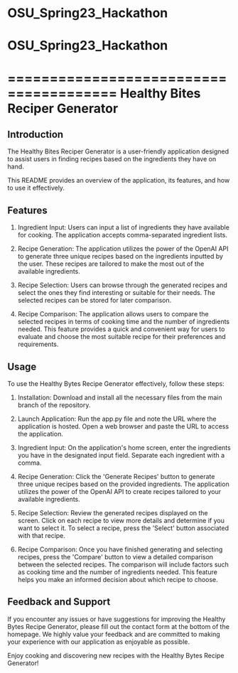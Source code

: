 # OSU_Spring23_Hackathon
# OSU_Spring23_Hackathon

=======================================
Healthy Bites Reciper Generator
=======================================

Introduction
-------------

The Healthy Bites Reciper Generator is a user-friendly application designed to assist users in finding
recipes based on the ingredients they have on hand.

This README provides an overview of the application, its features, and how to use it effectively.

Features
---------
1. Ingredient Input: Users can input a list of ingredients they have available for cooking. The application accepts comma-separated ingredient lists.

2. Recipe Generation: The application utilizes the power of the OpenAI API to generate three unique recipes based on the ingredients inputted by the user. These recipes are tailored to make the most out of the available ingredients.

3. Recipe Selection: Users can browse through the generated recipes and select the ones they find interesting or suitable for their needs. The selected recipes can be stored for later comparison.

4. Recipe Comparison: The application allows users to compare the selected recipes in terms of cooking time and the number of ingredients needed. This feature provides a quick and convenient way for users to evaluate and choose the most suitable recipe for their preferences and requirements.

Usage
------
To use the Healthy Bytes Recipe Generator effectively, follow these steps:

1. Installation: Download and install all the necessary files from the main branch of the repository.

2. Launch Application: Run the app.py file and note the URL where the application is hosted. Open a web browser and paste the URL to access the application.

3. Ingredient Input: On the application's home screen, enter the ingredients you have in the designated input field. Separate each ingredient with a comma.

4. Recipe Generation: Click the 'Generate Recipes' button to generate three unique recipes based on the provided ingredients. The application utilizes the power of the OpenAI API to create recipes tailored to your available ingredients.

5. Recipe Selection: Review the generated recipes displayed on the screen. Click on each recipe to view more details and determine if you want to select it. To select a recipe, press the 'Select' button associated with that recipe.

6. Recipe Comparison: Once you have finished generating and selecting recipes, press the 'Compare' button to view a detailed comparison between the selected recipes. The comparison will include factors such as cooking time and the number of ingredients needed. This feature helps you make an informed decision about which recipe to choose.

Feedback and Support
---------------------
If you encounter any issues or have suggestions for improving the Healthy Bytes Recipe Generator, please fill out the contact form at the bottom of the homepage. We highly value your feedback and are committed to making your experience with our application as enjoyable as possible.

Enjoy cooking and discovering new recipes with the Healthy Bytes Recipe Generator!